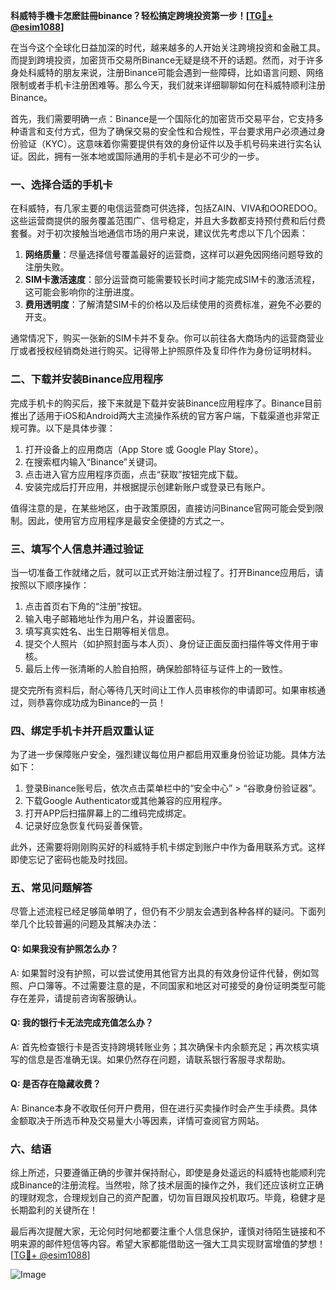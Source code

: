 **科威特手機卡怎麽註冊binance？轻松搞定跨境投资第一步！[[TG💪+ @esim1088](https://t.me/s/esim1088)]**

在当今这个全球化日益加深的时代，越来越多的人开始关注跨境投资和金融工具。而提到跨境投资，加密货币交易所Binance无疑是绕不开的话题。然而，对于许多身处科威特的朋友来说，注册Binance可能会遇到一些障碍，比如语言问题、网络限制或者手机卡注册困难等。那么今天，我们就来详细聊聊如何在科威特顺利注册Binance。

首先，我们需要明确一点：Binance是一个国际化的加密货币交易平台，它支持多种语言和支付方式，但为了确保交易的安全性和合规性，平台要求用户必须通过身份验证（KYC）。这意味着你需要提供有效的身份证件以及手机号码来进行实名认证。因此，拥有一张本地或国际通用的手机卡是必不可少的一步。

### 一、选择合适的手机卡

在科威特，有几家主要的电信运营商可供选择，包括ZAIN、VIVA和OOREDOO。这些运营商提供的服务覆盖范围广、信号稳定，并且大多数都支持预付费和后付费套餐。对于初次接触当地通信市场的用户来说，建议优先考虑以下几个因素：

1. **网络质量**：尽量选择信号覆盖最好的运营商，这样可以避免因网络问题导致的注册失败。
2. **SIM卡激活速度**：部分运营商可能需要较长时间才能完成SIM卡的激活流程，这可能会影响你的注册进度。
3. **费用透明度**：了解清楚SIM卡的价格以及后续使用的资费标准，避免不必要的开支。

通常情况下，购买一张新的SIM卡并不复杂。你可以前往各大商场内的运营商营业厅或者授权经销商处进行购买。记得带上护照原件及复印件作为身份证明材料。

### 二、下载并安装Binance应用程序

完成手机卡的购买后，接下来就是下载并安装Binance应用程序了。Binance目前推出了适用于iOS和Android两大主流操作系统的官方客户端，下载渠道也非常正规可靠。以下是具体步骤：

1. 打开设备上的应用商店（App Store 或 Google Play Store）。
2. 在搜索框内输入“Binance”关键词。
3. 点击进入官方应用程序页面，点击“获取”按钮完成下载。
4. 安装完成后打开应用，并根据提示创建新账户或登录已有账户。

值得注意的是，在某些地区，由于政策原因，直接访问Binance官网可能会受到限制。因此，使用官方应用程序是最安全便捷的方式之一。

### 三、填写个人信息并通过验证

当一切准备工作就绪之后，就可以正式开始注册过程了。打开Binance应用后，请按照以下顺序操作：

1. 点击首页右下角的“注册”按钮。
2. 输入电子邮箱地址作为用户名，并设置密码。
3. 填写真实姓名、出生日期等相关信息。
4. 提交个人照片（如护照封面与本人页）、身份证正面反面扫描件等文件用于审核。
5. 最后上传一张清晰的人脸自拍照，确保脸部特征与证件上的一致性。

提交完所有资料后，耐心等待几天时间让工作人员审核你的申请即可。如果审核通过，则恭喜你成功成为Binance的一员！

### 四、绑定手机卡并开启双重认证

为了进一步保障账户安全，强烈建议每位用户都启用双重身份验证功能。具体方法如下：

1. 登录Binance账号后，依次点击菜单栏中的“安全中心” > “谷歌身份验证器”。
2. 下载Google Authenticator或其他兼容的应用程序。
3. 打开APP后扫描屏幕上的二维码完成绑定。
4. 记录好应急恢复代码妥善保管。

此外，还需要将刚刚购买好的科威特手机卡绑定到账户中作为备用联系方式。这样即使忘记了密码也能及时找回。

### 五、常见问题解答

尽管上述流程已经足够简单明了，但仍有不少朋友会遇到各种各样的疑问。下面列举几个比较普遍的问题及其解决办法：

#### Q: 如果我没有护照怎么办？
A: 如果暂时没有护照，可以尝试使用其他官方出具的有效身份证件代替，例如驾照、户口簿等。不过需要注意的是，不同国家和地区对可接受的身份证明类型可能存在差异，请提前咨询客服确认。

#### Q: 我的银行卡无法完成充值怎么办？
A: 首先检查银行卡是否支持跨境转账业务；其次确保卡内余额充足；再次核实填写的信息是否准确无误。如果仍然存在问题，请联系银行客服寻求帮助。

#### Q: 是否存在隐藏收费？
A: Binance本身不收取任何开户费用，但在进行买卖操作时会产生手续费。具体金额取决于所选币种及交易量大小等因素，详情可查阅官方网站。

### 六、结语

综上所述，只要遵循正确的步骤并保持耐心，即使是身处遥远的科威特也能顺利完成Binance的注册流程。当然啦，除了技术层面的操作之外，我们还应该树立正确的理财观念，合理规划自己的资产配置，切勿盲目跟风投机取巧。毕竟，稳健才是长期盈利的关键所在！

最后再次提醒大家，无论何时何地都要注重个人信息保护，谨慎对待陌生链接和不明来源的邮件短信等内容。希望大家都能借助这一强大工具实现财富增值的梦想！[[TG💪+ @esim1088](https://t.me/s/esim1088)] 

![Image](https://i.postimg.cc/4NQfJmqS/Snipaste-2025-05-13-00-14-12.png)